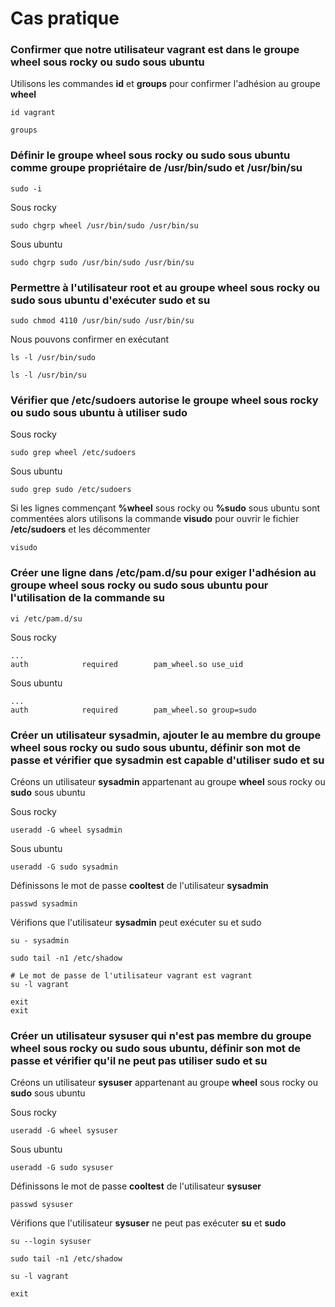 # Cas pratique

### Confirmer que notre utilisateur vagrant est dans le groupe wheel sous rocky ou sudo sous ubuntu

Utilisons les commandes **id** et **groups** pour confirmer l'adhésion au groupe **wheel**

```
id vagrant
```

```
groups
```

### Définir le groupe wheel sous rocky ou sudo sous ubuntu comme groupe propriétaire de /usr/bin/sudo et /usr/bin/su

```
sudo -i
```

Sous rocky
```
sudo chgrp wheel /usr/bin/sudo /usr/bin/su
```

Sous ubuntu
```
sudo chgrp sudo /usr/bin/sudo /usr/bin/su
```

### Permettre à l'utilisateur root et au groupe wheel sous rocky ou sudo sous ubuntu d'exécuter sudo et su


```
sudo chmod 4110 /usr/bin/sudo /usr/bin/su
```

Nous pouvons confirmer en exécutant 

```
ls -l /usr/bin/sudo
```

```
ls -l /usr/bin/su
```

### Vérifier que /etc/sudoers autorise le groupe wheel sous rocky ou sudo sous ubuntu à utiliser sudo

Sous rocky
```
sudo grep wheel /etc/sudoers
```

Sous ubuntu
```
sudo grep sudo /etc/sudoers
```

Si les lignes commençant **%wheel** sous rocky ou **%sudo** sous ubuntu sont commentées alors utilisons la commande **visudo** pour ouvrir le fichier **/etc/sudoers** et les décommenter

```
visudo
```

### Créer une ligne dans /etc/pam.d/su pour exiger l'adhésion au groupe wheel sous rocky ou sudo sous ubuntu pour l'utilisation de la commande su

```
vi /etc/pam.d/su
```

Sous rocky
```
...
auth            required        pam_wheel.so use_uid
```

Sous ubuntu
```
...
auth            required        pam_wheel.so group=sudo
```

### Créer un utilisateur sysadmin, ajouter le au membre du groupe wheel sous rocky ou sudo sous ubuntu, définir son mot de passe et vérifier que sysadmin est capable d'utiliser sudo et su

Créons un utilisateur **sysadmin** appartenant au groupe **wheel** sous rocky ou **sudo** sous ubuntu

Sous rocky
```
useradd -G wheel sysadmin
```

Sous ubuntu
```
useradd -G sudo sysadmin
```

Définissons le mot de passe **cooltest** de l'utilisateur **sysadmin**

```
passwd sysadmin
```

Vérifions que l'utilisateur **sysadmin** peut exécuter su et sudo

```
su - sysadmin
```

```
sudo tail -n1 /etc/shadow
```

```
# Le mot de passe de l'utilisateur vagrant est vagrant
su -l vagrant
```

```
exit
exit
```

### Créer un utilisateur sysuser qui n'est pas membre du groupe wheel sous rocky ou sudo sous ubuntu, définir son mot de passe et vérifier qu'il ne peut pas utiliser sudo et su

Créons un utilisateur **sysuser** appartenant au groupe **wheel** sous rocky ou **sudo** sous ubuntu

Sous rocky
```
useradd -G wheel sysuser
```

Sous ubuntu
```
useradd -G sudo sysuser
```

Définissons le mot de passe **cooltest** de l'utilisateur **sysuser**

```
passwd sysuser
```

Vérifions que l'utilisateur **sysuser** ne peut pas exécuter **su** et **sudo**

```
su --login sysuser
```

```
sudo tail -n1 /etc/shadow
```

```
su -l vagrant
```

```
exit
```